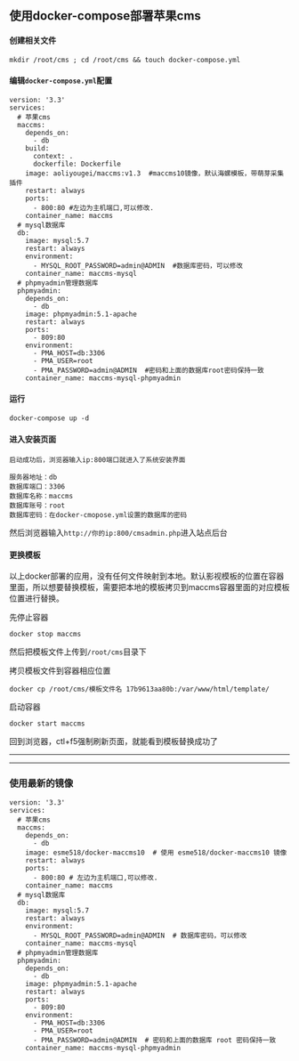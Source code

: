 ## 使用docker-compose部署苹果cms

#### 创建相关文件

```
mkdir /root/cms ; cd /root/cms && touch docker-compose.yml
```

#### 编辑`docker-compose.yml`配置

```
version: '3.3'
services:
  # 苹果cms
  maccms:
    depends_on:
      - db
    build:
      context: .
      dockerfile: Dockerfile
    image: aoliyougei/maccms:v1.3  #maccms10镜像，默认海螺模板，带萌芽采集插件
    restart: always
    ports:
      - 800:80 #左边为主机端口,可以修改.
    container_name: maccms
  # mysql数据库
  db:
    image: mysql:5.7
    restart: always
    environment:
      - MYSQL_ROOT_PASSWORD=admin@ADMIN  #数据库密码，可以修改
    container_name: maccms-mysql
  # phpmyadmin管理数据库
  phpmyadmin:
    depends_on:
      - db
    image: phpmyadmin:5.1-apache
    restart: always
    ports:
      - 809:80
    environment:
      - PMA_HOST=db:3306
      - PMA_USER=root
      - PMA_PASSWORD=admin@ADMIN  #密码和上面的数据库root密码保持一致
    container_name: maccms-mysql-phpmyadmin
```

#### 运行
```
docker-compose up -d
```


#### 进入安装页面

```
启动成功后，浏览器输入ip:800端口就进入了系统安装界面

服务器地址：db
数据库端口：3306
数据库名称：maccms
数据库账号：root
数据库密码：在docker-cmopose.yml设置的数据库的密码
```


然后浏览器输入`http://你的ip:800/cmsadmin.php`进入站点后台


#### 更换模板

以上docker部署的应用，没有任何文件映射到本地。默认影视模板的位置在容器里面，所以想要替换模板，需要把本地的模板拷贝到maccms容器里面的对应模板位置进行替换。

先停止容器
```
docker stop maccms
```

然后把模板文件上传到`/root/cms`目录下


拷贝模板文件到容器相应位置
```
docker cp /root/cms/模板文件名 17b9613aa80b:/var/www/html/template/
```
启动容器
```
docker start maccms
```

回到浏览器，ctl+f5强制刷新页面，就能看到模板替换成功了


---
---
### 使用最新的镜像

```
version: '3.3'
services:
  # 苹果cms
  maccms:
    depends_on:
      - db
    image: esme518/docker-maccms10  # 使用 esme518/docker-maccms10 镜像
    restart: always
    ports:
      - 800:80 # 左边为主机端口,可以修改.
    container_name: maccms
  # mysql数据库
  db:
    image: mysql:5.7
    restart: always
    environment:
      - MYSQL_ROOT_PASSWORD=admin@ADMIN  # 数据库密码，可以修改
    container_name: maccms-mysql
  # phpmyadmin管理数据库
  phpmyadmin:
    depends_on:
      - db
    image: phpmyadmin:5.1-apache
    restart: always
    ports:
      - 809:80
    environment:
      - PMA_HOST=db:3306
      - PMA_USER=root
      - PMA_PASSWORD=admin@ADMIN  # 密码和上面的数据库 root 密码保持一致
    container_name: maccms-mysql-phpmyadmin
```
